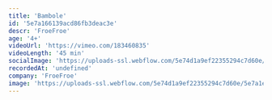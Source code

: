 ```yaml
---
title: 'Bambole'
id: '5e7a166139acd86fb3deac3e'
descr: 'FroeFroe'
age: '4+'
videoUrl: 'https://vimeo.com/183460835'
videoLength: '45 min'
socialImage: 'https://uploads-ssl.webflow.com/5e74d1a9ef22355294c7d60e/5e7a1ef29798a80fbb40e1c3_FroeFroe_Bambole.jpg'
recordedAt: 'undefined'
company: 'FroeFroe'
image: 'https://uploads-ssl.webflow.com/5e74d1a9ef22355294c7d60e/5e7a1ef29798a80fbb40e1c3_FroeFroe_Bambole.jpg'
---
```

